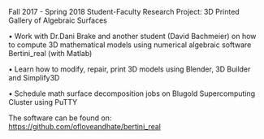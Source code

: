 Fall 2017 - Spring 2018 Student-Faculty Research Project: 3D Printed Gallery of Algebraic Surfaces

•	Work with Dr.Dani Brake and another student (David Bachmeier) on how to compute 3D mathematical models using numerical algebraic software Bertini_real (with Matlab)

•	Learn how to modify, repair, print 3D models using Blender, 3D Builder and Simplify3D

•	Schedule math surface decomposition jobs on Blugold Supercomputing Cluster using PuTTY

The software can be found on: https://github.com/ofloveandhate/bertini_real


